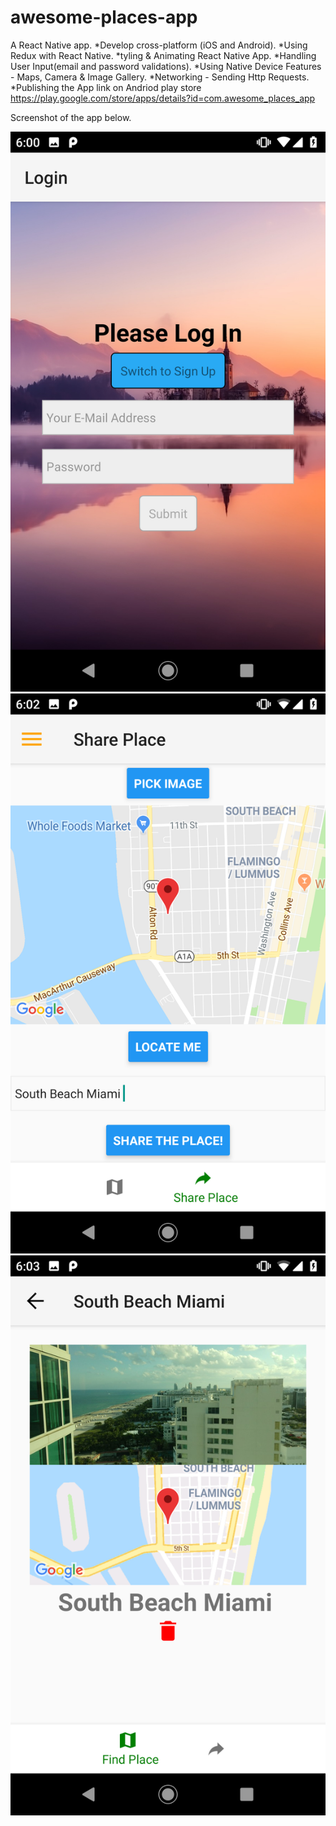 # awesome-places-app

A React Native app.
*Develop cross-platform (iOS and Android).
*Using Redux with React Native.
*tyling & Animating React Native App.
*Handling User Input(email and password validations).
*Using Native Device Features - Maps, Camera & Image Gallery.
*Networking - Sending Http Requests.
*Publishing the App link on Andriod play store https://play.google.com/store/apps/details?id=com.awesome_places_app

Screenshot of the app below.

![Image of Yaktocat](https://github.com/Sammykhaleel/awesome-places-app/blob/master/imgs/Screenshot_20190510-180058.png)
![Image of Yaktocat](https://github.com/Sammykhaleel/awesome-places-app/blob/master/imgs/Screenshot_20190510-180244.png)
![Image of Yaktocat](https://github.com/Sammykhaleel/awesome-places-app/blob/master/imgs/Screenshot_20190510-180307.png)
